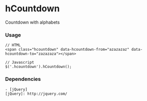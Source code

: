hCountdown
==========

Countdown with alphabets

### Usage

    // HTML
    <span class="hcountdown" data-hcountdown-from="azazazaz" data-hcountdown-to="zazazaza"></span>

    // Javascript
    $('.hcountdown').hCountdown();

### Dependencies
    - [jQuery]
    [jQuery]: http://jquery.com/
